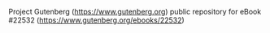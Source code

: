 Project Gutenberg (https://www.gutenberg.org) public repository for eBook #22532 (https://www.gutenberg.org/ebooks/22532)
